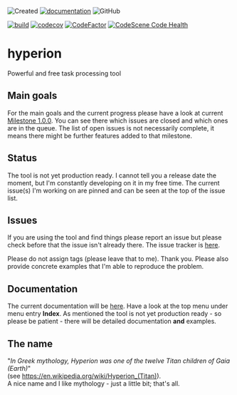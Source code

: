 ![Created](https://badges.pufler.dev/created/thomas-lehmann-private/hyperion)
[![documentation](https://img.shields.io/badge/documentation-ok-%2300ff00)](https://thomas-lehmann-private.github.io/hyperion)
![GitHub](https://img.shields.io/github/license/thomas-lehmann-private/hyperion)

[![build](https://github.com/thomas-lehmann-private/hyperion/actions/workflows/hyperion-build-actions.yml/badge.svg)](https://github.com/thomas-lehmann-private/hyperion/actions)
[![codecov](https://codecov.io/gh/thomas-lehmann-private/hyperion/branch/main/graph/badge.svg?token=FF17P27UW6)](https://codecov.io/gh/thomas-lehmann-private/hyperion)
[![CodeFactor](https://www.codefactor.io/repository/github/thomas-lehmann-private/hyperion/badge)](https://www.codefactor.io/repository/github/thomas-lehmann-private/hyperion)
[![CodeScene Code Health](https://codescene.io/projects/16089/status-badges/code-health)](https://codescene.io/projects/16089)

# hyperion
Powerful and free task processing tool

## Main goals

For the main goals and the current progress please have a look
at current [Milestone 1.0.0](https://github.com/thomas-lehmann-private/hyperion/issues?q=is%3Aopen+is%3Aissue+milestone%3A1.0.0).
You can see there which issues are closed and which ones are in the queue.
The list of open issues is not necessarily complete, it means there might be further
features added to that milestone.

## Status

The tool is not yet production ready.
I cannot tell you a release date the moment, but I'm constantly developing on it in my free time.
The current issue(s) I'm working on are pinned and can be seen at the top of the issue list.

## Issues

If you are using the tool and find things please report an issue but
please check before that the issue isn't already there. The issue tracker is [here](https://github.com/thomas-lehmann-private/hyperion/issues).

Please do not assign tags (please leave that to me). Thank you.
Please also provide concrete examples that I'm able to reproduce the problem.

## Documentation

The current documentation will be [here](https://thomas-lehmann-private.github.io/hyperion/).
Have a look at the top menu under menu entry **Index**. As mentioned the tool is not yet
production ready - so please be patient - there will be detailed documentation **and** examples.

## The name

"*In Greek mythology, Hyperion was one of the twelve Titan children of Gaia (Earth)*" <br/>
(see https://en.wikipedia.org/wiki/Hyperion_(Titan)). <br/>
A nice name and I like mythology - just a little bit; that's all.

